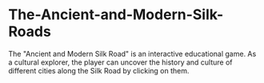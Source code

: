 # The-Ancient-and-Modern-Silk-Roads
The "Ancient and Modern Silk Road" is an interactive educational game. As a cultural explorer, the player can uncover the history and culture of different cities along the Silk Road by clicking on them.
